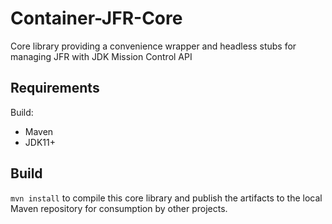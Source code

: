# Container-JFR-Core

Core library providing a convenience wrapper and headless stubs for managing
JFR with JDK Mission Control API

## Requirements
Build:
- Maven
- JDK11+

## Build

`mvn install` to compile this core library and publish the artifacts to the
local Maven repository for consumption by other projects.
